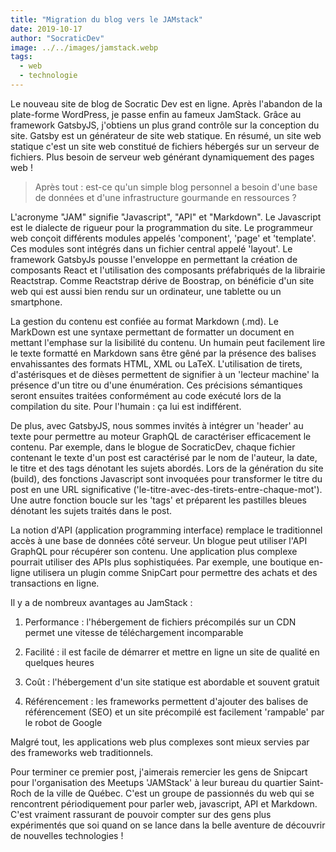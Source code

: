 ```yaml
---
title: "Migration du blog vers le JAMstack"
date: 2019-10-17
author: "SocraticDev"
image: ../../images/jamstack.webp
tags:
  - web
  - technologie
---
```


Le nouveau site de blog de Socratic Dev est en ligne. Après l'abandon de la plate-forme WordPress, je passe enfin au fameux JamStack. Grâce au framework GatsbyJS, j'obtiens un plus grand contrôle sur la conception du site. Gatsby est un générateur de site web statique. En résumé, un site web statique c'est un site web constitué de fichiers hébergés sur un serveur de fichiers. Plus besoin de serveur web générant dynamiquement des pages web !

>Après tout :  est-ce qu'un simple blog personnel a besoin d'une base de données et d'une infrastructure gourmande en ressources ?

L'acronyme "JAM" signifie "Javascript", "API" et "Markdown". Le Javascript est le dialecte de rigueur pour la programmation du site. Le programmeur web conçoit différents modules appelés 'component', 'page' et 'template'. Ces modules sont intégrés dans un fichier central appelé 'layout'. Le framework GatsbyJs pousse l'enveloppe en permettant la création de composants React et l'utilisation des composants préfabriqués de la librairie Reactstrap. Comme Reactstrap dérive de Boostrap, on bénéficie d'un site web qui est aussi bien rendu sur un ordinateur, une tablette ou un smartphone.

La gestion du contenu est confiée au format Markdown (.md). Le MarkDown est une syntaxe permettant de formatter un document en mettant l'emphase sur la lisibilité du contenu. Un humain peut facilement lire le texte formatté en Markdown sans être gêné par la présence des balises envahissantes des formats HTML, XML ou LaTeX. L'utilisation de tirets, d'astérisques et de dièses permettent de signifier à un 'lecteur machine' la présence d'un titre ou d'une énumération. Ces précisions sémantiques seront ensuites traitées conformément au code exécuté lors de la compilation du site. Pour l'humain : ça lui est indifférent. 

De plus, avec GatsbyJS, nous sommes invités à intégrer un 'header' au texte  pour permettre au moteur GraphQL de caractériser efficacement le contenu. Par exemple, dans le blogue de SocraticDev, chaque fichier contenant le texte d'un post est caractérisé par le nom de l'auteur, la date, le titre et des tags dénotant les sujets abordés. Lors de la génération du site (build), des fonctions Javascript sont invoquées pour transformer le titre du post en une URL significative ('le-titre-avec-des-tirets-entre-chaque-mot'). Une autre fonction boucle sur les 'tags' et préparent les pastilles bleues dénotant les sujets traités dans le post.

La notion d'API (application programming interface) remplace le traditionnel accès à une base de données côté serveur. Un blogue peut utiliser l'API GraphQL pour récupérer son contenu. Une application plus complexe pourrait utiliser des APIs plus sophistiquées. Par exemple, une boutique en-ligne utilisera un plugin comme SnipCart pour permettre des achats et des transactions en ligne.

Il y a de nombreux avantages au JamStack :

1. Performance : l'hébergement de fichiers précompilés sur un CDN permet une vitesse de téléchargement incomparable

2. Facilité : il est facile de démarrer et mettre en ligne un site de qualité  en quelques heures

3. Coût : l'hébergement d'un site statique est abordable et souvent gratuit

4. Référencement : les frameworks permettent d'ajouter des balises de référencement (SEO) et un site précompilé est facilement 'rampable' par le robot de Google

Malgré tout, les applications web plus complexes sont mieux servies par des frameworks web traditionnels.

Pour terminer ce premier post, j'aimerais remercier les gens de Snipcart pour l'organisation des Meetups 'JAMStack' à leur bureau du quartier Saint-Roch de la ville de Québec. C'est un groupe de passionnés du  web qui se rencontrent périodiquement pour parler web, javascript, API et Markdown. C'est vraiment rassurant de pouvoir compter sur des gens plus expérimentés que soi quand on se lance dans la belle aventure de découvrir de nouvelles technologies !
